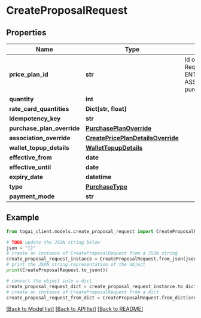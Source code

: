 # CreateProposalRequest


## Properties

Name | Type | Description | Notes
------------ | ------------- | ------------- | -------------
**price_plan_id** | **str** | Id of the price plan, Required for ENTITLEMENT_GRANT, ASSOCIATION purchase | [optional] 
**quantity** | **int** |  | [optional] 
**rate_card_quantities** | **Dict[str, float]** |  | [optional] 
**idempotency_key** | **str** |  | [optional] 
**purchase_plan_override** | [**PurchasePlanOverride**](PurchasePlanOverride.md) |  | [optional] 
**association_override** | [**CreatePricePlanDetailsOverride**](CreatePricePlanDetailsOverride.md) |  | [optional] 
**wallet_topup_details** | [**WalletTopupDetails**](WalletTopupDetails.md) |  | [optional] 
**effective_from** | **date** |  | [optional] 
**effective_until** | **date** |  | [optional] 
**expiry_date** | **datetime** |  | [optional] 
**type** | [**PurchaseType**](PurchaseType.md) |  | 
**payment_mode** | **str** |  | 

## Example

```python
from togai_client.models.create_proposal_request import CreateProposalRequest

# TODO update the JSON string below
json = "{}"
# create an instance of CreateProposalRequest from a JSON string
create_proposal_request_instance = CreateProposalRequest.from_json(json)
# print the JSON string representation of the object
print(CreateProposalRequest.to_json())

# convert the object into a dict
create_proposal_request_dict = create_proposal_request_instance.to_dict()
# create an instance of CreateProposalRequest from a dict
create_proposal_request_from_dict = CreateProposalRequest.from_dict(create_proposal_request_dict)
```
[[Back to Model list]](../README.md#documentation-for-models) [[Back to API list]](../README.md#documentation-for-api-endpoints) [[Back to README]](../README.md)


